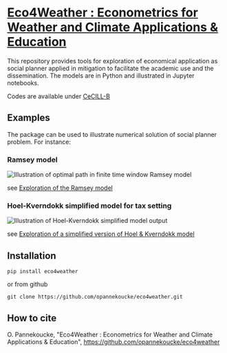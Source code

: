 [Eco4Weather : Econometrics for Weather and Climate Applications & Education](https://github.com/opannekoucke/eco4weather) <!-- omit in toc -->
======================

This repository provides tools for exploration of economical application as social planner applied in mitigation to facilitate the academic use and the dissemination. The models are in Python and illustrated in Jupyter notebooks.

Codes are available under [CeCILL-B](./LICENCE.txt)



Examples
---

The package can be used to illustrate numerical solution of social planner problem. For instance:

### Ramsey model

![Illustration of optimal path in finite time window Ramsey model](./img/ramsey.png)

see [Exploration of the Ramsey model](./examples/example_ramsey-model.ipynb)

### Hoel-Kverndokk simplified model for tax setting

![Illustration of Hoel-Kverndokk simplified model output](./img/hoel-kverndokk.png)

see [Exploration of a simplified version of Hoel & Kverndokk model](./examples/example_hoel-kverndokk-model.ipynb)



Installation
---

```
pip install eco4weather
```

or from github

```
git clone https://github.com/opannekoucke/eco4weather.git
```



How to cite
---

O. Pannekoucke, "Eco4Weather : Econometrics for Weather and Climate Applications & Education", https://github.com/opannekoucke/eco4weather
